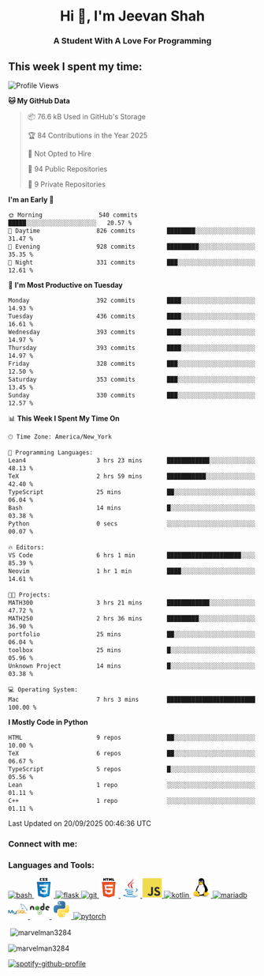 <h1 align="center">Hi 👋, I'm Jeevan Shah</h1>
<h3 align="center">A Student With A Love For Programming</h3>

## This week I spent my time:

<!--START_SECTION:waka-->
![Profile Views](http://img.shields.io/badge/Profile%20Views-0-blue)

**🐱 My GitHub Data** 

> 📦 76.6 kB Used in GitHub's Storage 
 > 
> 🏆 84 Contributions in the Year 2025
 > 
> 🚫 Not Opted to Hire
 > 
> 📜 94 Public Repositories 
 > 
> 🔑 9 Private Repositories 
 > 
**I'm an Early 🐤** 

```text
🌞 Morning                540 commits         █████░░░░░░░░░░░░░░░░░░░░   20.57 % 
🌆 Daytime                826 commits         ████████░░░░░░░░░░░░░░░░░   31.47 % 
🌃 Evening                928 commits         █████████░░░░░░░░░░░░░░░░   35.35 % 
🌙 Night                  331 commits         ███░░░░░░░░░░░░░░░░░░░░░░   12.61 % 
```
📅 **I'm Most Productive on Tuesday** 

```text
Monday                   392 commits         ████░░░░░░░░░░░░░░░░░░░░░   14.93 % 
Tuesday                  436 commits         ████░░░░░░░░░░░░░░░░░░░░░   16.61 % 
Wednesday                393 commits         ████░░░░░░░░░░░░░░░░░░░░░   14.97 % 
Thursday                 393 commits         ████░░░░░░░░░░░░░░░░░░░░░   14.97 % 
Friday                   328 commits         ███░░░░░░░░░░░░░░░░░░░░░░   12.50 % 
Saturday                 353 commits         ███░░░░░░░░░░░░░░░░░░░░░░   13.45 % 
Sunday                   330 commits         ███░░░░░░░░░░░░░░░░░░░░░░   12.57 % 
```


📊 **This Week I Spent My Time On** 

```text
🕑︎ Time Zone: America/New_York

💬 Programming Languages: 
Lean4                    3 hrs 23 mins       ████████████░░░░░░░░░░░░░   48.13 % 
TeX                      2 hrs 59 mins       ███████████░░░░░░░░░░░░░░   42.40 % 
TypeScript               25 mins             ██░░░░░░░░░░░░░░░░░░░░░░░   06.04 % 
Bash                     14 mins             █░░░░░░░░░░░░░░░░░░░░░░░░   03.38 % 
Python                   0 secs              ░░░░░░░░░░░░░░░░░░░░░░░░░   00.07 % 

🔥 Editors: 
VS Code                  6 hrs 1 min         █████████████████████░░░░   85.39 % 
Neovim                   1 hr 1 min          ████░░░░░░░░░░░░░░░░░░░░░   14.61 % 

🐱‍💻 Projects: 
MATH300                  3 hrs 21 mins       ████████████░░░░░░░░░░░░░   47.72 % 
MATH250                  2 hrs 36 mins       █████████░░░░░░░░░░░░░░░░   36.90 % 
portfolio                25 mins             ██░░░░░░░░░░░░░░░░░░░░░░░   06.04 % 
toolbox                  25 mins             █░░░░░░░░░░░░░░░░░░░░░░░░   05.96 % 
Unknown Project          14 mins             █░░░░░░░░░░░░░░░░░░░░░░░░   03.38 % 

💻 Operating System: 
Mac                      7 hrs 3 mins        █████████████████████████   100.00 % 
```

**I Mostly Code in Python** 

```text
HTML                     9 repos             ██░░░░░░░░░░░░░░░░░░░░░░░   10.00 % 
TeX                      6 repos             ██░░░░░░░░░░░░░░░░░░░░░░░   06.67 % 
TypeScript               5 repos             █░░░░░░░░░░░░░░░░░░░░░░░░   05.56 % 
Lean                     1 repo              ░░░░░░░░░░░░░░░░░░░░░░░░░   01.11 % 
C++                      1 repo              ░░░░░░░░░░░░░░░░░░░░░░░░░   01.11 % 
```




 Last Updated on 20/09/2025 00:46:36 UTC
<!--END_SECTION:waka-->

<h3 align="left">Connect with me:</h3>
<p align="left">

</p>

<h3 align="left">Languages and Tools:</h3>
<p align="left"> <a href="https://www.gnu.org/software/bash/" target="_blank"> <img src="https://www.vectorlogo.zone/logos/gnu_bash/gnu_bash-icon.svg" alt="bash" width="40" height="40"/> </a> <a href="https://www.w3schools.com/css/" target="_blank"> <img src="https://raw.githubusercontent.com/devicons/devicon/master/icons/css3/css3-original-wordmark.svg" alt="css3" width="40" height="40"/> </a> <a href="https://flask.palletsprojects.com/" target="_blank"> <img src="https://www.vectorlogo.zone/logos/pocoo_flask/pocoo_flask-icon.svg" alt="flask" width="40" height="40"/> </a> <a href="https://git-scm.com/" target="_blank"> <img src="https://www.vectorlogo.zone/logos/git-scm/git-scm-icon.svg" alt="git" width="40" height="40"/> </a> <a href="https://www.w3.org/html/" target="_blank"> <img src="https://raw.githubusercontent.com/devicons/devicon/master/icons/html5/html5-original-wordmark.svg" alt="html5" width="40" height="40"/> </a> <a href="https://www.java.com" target="_blank"> <img src="https://raw.githubusercontent.com/devicons/devicon/master/icons/java/java-original.svg" alt="java" width="40" height="40"/> </a> <a href="https://developer.mozilla.org/en-US/docs/Web/JavaScript" target="_blank"> <img src="https://raw.githubusercontent.com/devicons/devicon/master/icons/javascript/javascript-original.svg" alt="javascript" width="40" height="40"/> </a> <a href="https://kotlinlang.org" target="_blank"> <img src="https://www.vectorlogo.zone/logos/kotlinlang/kotlinlang-icon.svg" alt="kotlin" width="40" height="40"/> </a> <a href="https://www.linux.org/" target="_blank"> <img src="https://raw.githubusercontent.com/devicons/devicon/master/icons/linux/linux-original.svg" alt="linux" width="40" height="40"/> </a> <a href="https://mariadb.org/" target="_blank"> <img src="https://www.vectorlogo.zone/logos/mariadb/mariadb-icon.svg" alt="mariadb" width="40" height="40"/> </a> <a href="https://www.mysql.com/" target="_blank"> <img src="https://raw.githubusercontent.com/devicons/devicon/master/icons/mysql/mysql-original-wordmark.svg" alt="mysql" width="40" height="40"/> </a> <a href="https://nodejs.org" target="_blank"> <img src="https://raw.githubusercontent.com/devicons/devicon/master/icons/nodejs/nodejs-original-wordmark.svg" alt="nodejs" width="40" height="40"/> </a> <a href="https://www.python.org" target="_blank"> <img src="https://raw.githubusercontent.com/devicons/devicon/master/icons/python/python-original.svg" alt="python" width="40" height="40"/> </a> <a href="https://pytorch.org/" target="_blank"> <img src="https://www.vectorlogo.zone/logos/pytorch/pytorch-icon.svg" alt="pytorch" width="40" height="40"/> </a> </p>


<p>&nbsp;<img align="center" src="https://github-readme-stats.vercel.app/api?username=marvelman3284&show_icons=true&locale=en&theme=blue-green" alt="marvelman3284" /></p>

<p><img align="center" src="https://github-readme-streak-stats.herokuapp.com/?user=marvelman3284&theme=blue-green" alt="marvelman3284" /></p>


[![spotify-github-profile](https://spotify-github-profile.vercel.app/api/view?uid=lp0lvf5zzesrwq2hdzmfnkjsq&cover_image=true&theme=default)](https://github.com/kittinan/spotify-github-profile)
